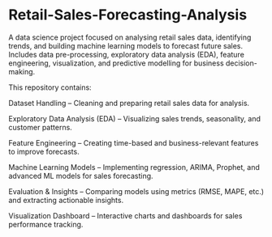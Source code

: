 # Retail-Sales-Forecasting-Analysis
A data science project focused on analysing retail sales data, identifying trends, and building machine learning models to forecast future sales. Includes data pre-processing, exploratory data analysis (EDA), feature engineering, visualization, and predictive modelling for business decision-making.

This repository contains:

Dataset Handling – Cleaning and preparing retail sales data for analysis.

Exploratory Data Analysis (EDA) – Visualizing sales trends, seasonality, and customer patterns.

Feature Engineering – Creating time-based and business-relevant features to improve forecasts.

Machine Learning Models – Implementing regression, ARIMA, Prophet, and advanced ML models for sales forecasting.

Evaluation & Insights – Comparing models using metrics (RMSE, MAPE, etc.) and extracting actionable insights.

Visualization Dashboard – Interactive charts and dashboards for sales performance tracking.
